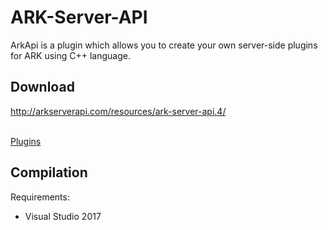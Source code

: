 # ARK-Server-API
ArkApi is a plugin which allows you to create your own server-side plugins for ARK using C++ language.<br>

## Download
http://arkserverapi.com/resources/ark-server-api.4/ <br><br>

[Plugins](http://arkserverapi.com/resources/categories/ark-server-plugins.3/)<br>

## Compilation
Requirements:
* Visual Studio 2017
